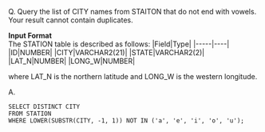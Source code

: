 Q. Query the list of CITY names from STAITON that do not end with vowels. Your result cannot contain duplicates.

<strong>Input Format</strong><br>
The STATION table is described as follows:
|Field|Type|
|-----|----|
|ID|NUMBER|
|CITY|VARCHAR2(21)|
|STATE|VARCHAR2(2)|
|LAT_N|NUMBER|
|LONG_W|NUMBER|

where LAT_N is the northern latitude and LONG_W is the western longitude.

A.
```
SELECT DISTINCT CITY
FROM STATION
WHERE LOWER(SUBSTR(CITY, -1, 1)) NOT IN ('a', 'e', 'i', 'o', 'u');
```
